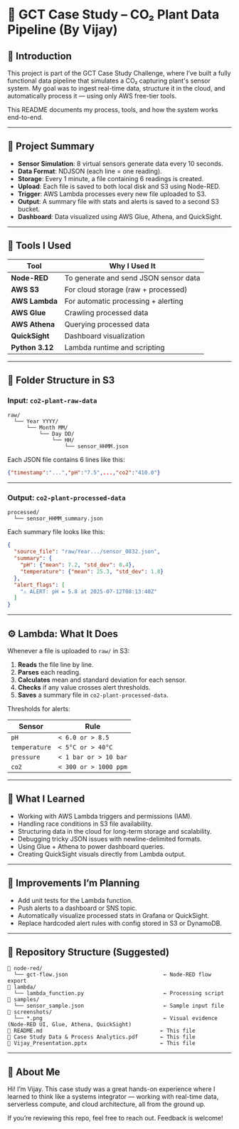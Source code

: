 # 🌿 GCT Case Study – CO₂ Plant Data Pipeline (By Vijay)

## 👋 Introduction

This project is part of the GCT Case Study Challenge, where I’ve built a fully functional data pipeline that simulates a CO₂ capturing plant's sensor system. My goal was to ingest real-time data, structure it in the cloud, and automatically process it — using only AWS free-tier tools.

This README documents my process, tools, and how the system works end-to-end.

---

## 🧪 Project Summary

- **Sensor Simulation**: 8 virtual sensors generate data every 10 seconds.
- **Data Format**: NDJSON (each line = one reading).
- **Storage**: Every 1 minute, a file containing 6 readings is created.
- **Upload**: Each file is saved to both local disk and S3 using Node-RED.
- **Trigger**: AWS Lambda processes every new file uploaded to S3.
- **Output**: A summary file with stats and alerts is saved to a second S3 bucket.
- **Dashboard**: Data visualized using AWS Glue, Athena, and QuickSight.

---

## 🔧 Tools I Used

| Tool            | Why I Used It                         |
| --------------- | ------------------------------------- |
| **Node-RED**    | To generate and send JSON sensor data |
| **AWS S3**      | For cloud storage (raw + processed)   |
| **AWS Lambda**  | For automatic processing + alerting   |
| **AWS Glue**    | Crawling processed data               |
| **AWS Athena**  | Querying processed data               |
| **QuickSight**  | Dashboard visualization               |
| **Python 3.12** | Lambda runtime and scripting          |

---

## 📁 Folder Structure in S3

### Input: `co2-plant-raw-data`

```
raw/
  └── Year YYYY/
      └── Month MM/
          └── Day DD/
              └── HH/
                  └── sensor_HHMM.json
```

Each JSON file contains 6 lines like this:

```json
{"timestamp":"...","pH":"7.5",...,"co2":"410.0"}
```

---

### Output: `co2-plant-processed-data`

```
processed/
  └── sensor_HHMM_summary.json
```

Each summary file looks like this:

```json
{
  "source_file": "raw/Year.../sensor_0832.json",
  "summary": {
    "pH": {"mean": 7.2, "std_dev": 0.4},
    "temperature": {"mean": 25.3, "std_dev": 1.8}
  },
  "alert_flags": [
    "⚠️ ALERT: pH = 5.8 at 2025-07-12T08:13:40Z"
  ]
}
```

---

## ⚙️ Lambda: What It Does

Whenever a file is uploaded to `raw/` in S3:

1. **Reads** the file line by line.
2. **Parses** each reading.
3. **Calculates** mean and standard deviation for each sensor.
4. **Checks** if any value crosses alert thresholds.
5. **Saves** a summary file in `co2-plant-processed-data`.

Thresholds for alerts:

| Sensor        | Rule                  |
| ------------- | --------------------- |
| `pH`          | `< 6.0 or > 8.5`      |
| `temperature` | `< 5°C or > 40°C`     |
| `pressure`    | `< 1 bar or > 10 bar` |
| `co2`         | `< 300 or > 1000 ppm` |

---

## 🧠 What I Learned

- Working with AWS Lambda triggers and permissions (IAM).
- Handling race conditions in S3 file availability.
- Structuring data in the cloud for long-term storage and scalability.
- Debugging tricky JSON issues with newline-delimited formats.
- Using Glue + Athena to power dashboard queries.
- Creating QuickSight visuals directly from Lambda output.

---

## 🚧 Improvements I’m Planning

- Add unit tests for the Lambda function.
- Push alerts to a dashboard or SNS topic.
- Automatically visualize processed stats in Grafana or QuickSight.
- Replace hardcoded alert rules with config stored in S3 or DynamoDB.

---

## 📂 Repository Structure (Suggested)

```
📁 node-red/
  └── gct-flow.json                              ← Node-RED flow export
📁 lambda/
  └── lambda_function.py                         ← Processing script
📁 samples/
  └── sensor_sample.json                         ← Sample input file
📁 screenshots/
  └── *.png                                      ← Visual evidence (Node-RED UI, Glue, Athena, QuickSight)
📄 README.md                                     ← This file   
📄 Case Study Data & Process Analytics.pdf       ← This file 
📄 Vijay_Presentation.pptx                       ← This file
```

---

## 🤝 About Me

Hi! I’m Vijay. This case study was a great hands-on experience where I learned to think like a systems integrator — working with real-time data, serverless compute, and cloud architecture, all from the ground up.

If you’re reviewing this repo, feel free to reach out. Feedback is welcome!

